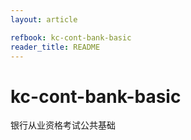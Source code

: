 ```yaml
---
layout: article

refbook: kc-cont-bank-basic
reader_title: README
---
```


# kc-cont-bank-basic
银行从业资格考试公共基础
